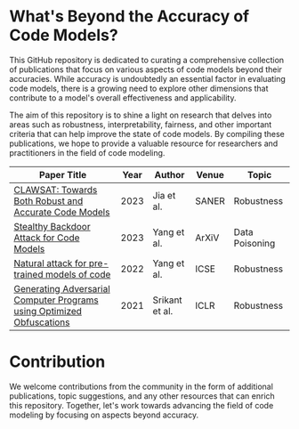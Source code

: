 # What's Beyond the Accuracy of Code Models?

This GitHub repository is dedicated to curating a comprehensive collection of publications that focus on various aspects of code models beyond their accuracies. While accuracy is undoubtedly an essential factor in evaluating code models, there is a growing need to explore other dimensions that contribute to a model's overall effectiveness and applicability.

The aim of this repository is to shine a light on research that delves into areas such as robustness, interpretability, fairness, and other important criteria that can help improve the state of code models. By compiling these publications, we hope to provide a valuable resource for researchers and practitioners in the field of code modeling.


| Paper Title                                                    | Year | Author      | Venue | Topic         |
|----------------------------------------------------------------|------|-------------|-------|---------------|
| [CLAWSAT: Towards Both Robust and Accurate Code Models](https://arxiv.org/abs/2211.11711) | 2023 | Jia et al. | SANER | Robustness |
| [Stealthy Backdoor Attack for Code Models](https://arxiv.org/abs/2301.02496) | 2023 | Yang et al. | ArXiV | Data Poisoning |
| [Natural attack for pre-trained models of code](https://dl.acm.org/doi/abs/10.1145/3510003.3510146) | 2022 | Yang et al. | ICSE | Robustness     |
| [Generating Adversarial Computer Programs using Optimized Obfuscations](https://openreview.net/forum?id=PH5PH9ZO_4) | 2021 | Srikant et al. | ICLR | Robustness     |


# Contribution
We welcome contributions from the community in the form of additional publications, topic suggestions, and any other resources that can enrich this repository. Together, let's work towards advancing the field of code modeling by focusing on aspects beyond accuracy.
